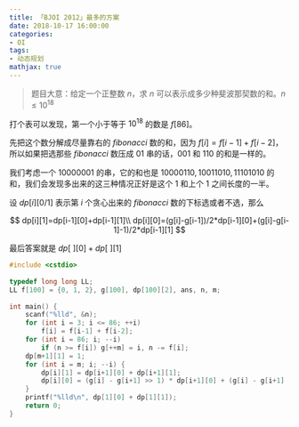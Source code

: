 ```yaml
---
title: 「BJOI 2012」最多的方案
date: 2018-10-17 16:00:00
categories:
- OI
tags:
- 动态规划
mathjax: true
---
```


> 题目大意：给定一个正整数 $n$，求 $n$ 可以表示成多少种斐波那契数的和。$n \leq 10^{18}$

打个表可以发现，第一个小于等于 $10^{18}$ 的数是 $f[86]$。

先把这个数分解成尽量靠右的 $fibonacci$ 数的和，因为 $f[i]=f[i-1]+f[i-2]$，所以如果把选那些 $fibonacci$ 数压成 $01$ 串的话，$001$ 和 $110$ 的和是一样的。

我们考虑一个 $10000001$ 的串，它的和也是 $10000110,10011010,11101010$ 的和，我们会发现多出来的这三种情况正好是这个 $1$ 和上个 $1$ 之间长度的一半。

设 $dp[i][0/1]$ 表示第 $i$ 个贪心出来的 $fibonacci$ 数的下标选或者不选，那么

$$
dp[i][1]=dp[i-1][0]+dp[i-1][1]\\
dp[i][0]=(g[i]-g[i-1])/2*dp[i-1][0]+(g[i]-g[i-1]-1)/2*dp[i-1][1]
$$

最后答案就是 $dp[\ ][0]+dp[\ ][1]$

```c++
#include <cstdio>
 
typedef long long LL;
LL f[100] = {0, 1, 2}, g[100], dp[100][2], ans, n, m;
 
int main() {
    scanf("%lld", &n);
    for (int i = 3; i <= 86; ++i)
        f[i] = f[i-1] + f[i-2];
    for (int i = 86; i; --i)
        if (n >= f[i]) g[++m] = i, n -= f[i];
    dp[m+1][1] = 1;
    for (int i = m; i; --i) {
        dp[i][1] = dp[i+1][0] + dp[i+1][1];
        dp[i][0] = (g[i] - g[i+1] >> 1) * dp[i+1][0] + (g[i] - g[i+1] - 1 >> 1) * dp[i+1][1];
    }
    printf("%lld\n", dp[1][0] + dp[1][1]);
    return 0;
}
```

